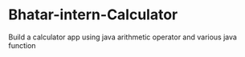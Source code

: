 # Bhatar-intern-Calculator
Build a calculator app using java arithmetic operator and various java function  
